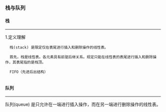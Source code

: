 ### 栈与队列

#### 栈
*****
1.定义理解
```
  栈(stack) 是限定仅在表尾进行插入和删除操作的线性表。
  
  首先，栈是线性表。各元素具有前驱后继关系。规定只能在线性表的表尾进行插入和删除操作，其表尾指的是栈顶。
  
  FIFO（先进后出结构）
 
```



#### 队列
*****
 队列(queue) 是只允许在一端进行插入操作，而在另一端进行删除操作的线性表。
